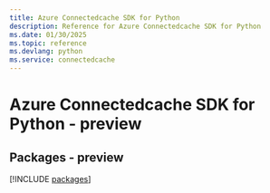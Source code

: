 ```yaml
---
title: Azure Connectedcache SDK for Python
description: Reference for Azure Connectedcache SDK for Python
ms.date: 01/30/2025
ms.topic: reference
ms.devlang: python
ms.service: connectedcache
---
```

# Azure Connectedcache SDK for Python - preview
## Packages - preview
[!INCLUDE [packages](connectedcache-index.md)]